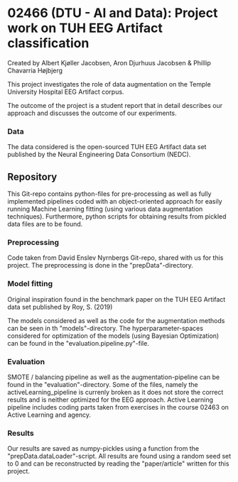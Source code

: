 # 02466 (DTU - AI and Data): Project work on TUH EEG Artifact classification 
Created by Albert Kjøller Jacobsen, Aron Djurhuus Jacobsen & Phillip Chavarria Højbjerg

This project investigates the role of data augmentation on the Temple University Hospital EEG Artifact corpus.

The outcome of the project is a student report that in detail describes our approach
and discusses the outcome of our experiments.


### Data
The data considered is the open-sourced TUH EEG Artifact data set published by
the Neural Engineering Data Consortium (NEDC).

## Repository
This Git-repo contains python-files for pre-processing as well as fully implemented pipelines coded with an object-oriented 
approach for easily running Machine Learning fitting (using various data augmentation techniques). Furthermore, python scripts
for obtaining results from pickled data files are to be found.


### Preprocessing
Code taken from David Enslev Nyrnbergs Git-repo, shared with us for this project.
The preprocessing is done in the "prepData"-directory.

### Model fitting
Original inspiration found in the benchmark paper on the TUH EEG Artifact data set published
by Roy, S. (2019)

The models considered as well as the code for the augmentation methods can be seen in th
"models"-directory. The hyperparameter-spaces considered for optimization of the models
(using Bayesian Optimization) can be found in the "evaluation.pipeline.py"-file.

### Evaluation
SMOTE / balancing pipeline as well as the augmentation-pipeline can be found in the "evaluation"-directory.
Some of the files, namely the activeLearning_pipeline is currenly broken as it does not store the correct results and is neither
optimized for the EEG approach.
Active Learning pipeline includes coding parts taken from exercises in the course 02463 on Active Learning and agency.

### Results
Our results are saved as numpy-pickles using a function from the "prepData.dataLoader"-script.
All results are found using a random seed set to 0 and can be reconstructed by reading the "paper/article"
written for this project.

